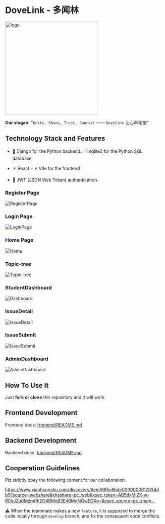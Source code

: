 # DoveLink - 多闻林

<img src="./img/logo.jpg" alt="logo" width="300">

**Our slogan:** "`Unite, Share, Trust, Connect` —— `Dovelink` 让心声相聚"

## Technology Stack and Features

- 🐍 Django for the Python backend、🗄️ sqlite3 for the Python SQL database

-  ⚛️ React + ⚡ Vite for the frontend

- 🔐 JWT (JSON Web Token) authentication.

### Register Page

![RegisterPage](./img/register.jpg)

### Login Page

![LoginPage](./img/login.jpg)

### Home Page

![Home](./img/home.jpg)

### Topic-tree

![Topic-tree](./img/topic-tree.jpg)

### StudentDashboard

![Dashboard](./img/dashboard.jpg)

### IssueDetail

![IssueDetail](./img/issueDetail.jpg)

### IssueSubmit

![IssueSubmit](./img/issueSubmit.jpg)

### AdminDashboard

![AdminDashboard](./img/adminDashboard.png)

## How To Use It

Just **fork or clone** this repository and it will work.

## Frontend Development

Frontend docs: [frontend/README.md](https://github.com/KevinJustin-love/CampusFeedbackSystem/blob/main/frontend/README.md)

## Backend Development

Backend docs: [backend/README.md](https://github.com/KevinJustin-love/CampusFeedbackSystem/blob/main/backend/README.md)

## Cooperation Guidelines

Plz strictly obey the following content for our collaboration.

https://www.xiaohongshu.com/discovery/item/685c6bde0000000017034db9?source=webshare&xhsshare=pc_web&xsec_token=AB5dxMlZK-w-R0bJZu0Mzmi1h2O4BMq83E40MoNGwEGXo=&xsec_source=pc_share。

⚠ When the teammate makes a new `feature`, it is supposed to merge the code locally through `develop` branch, and fix the consequent code conflicts.
